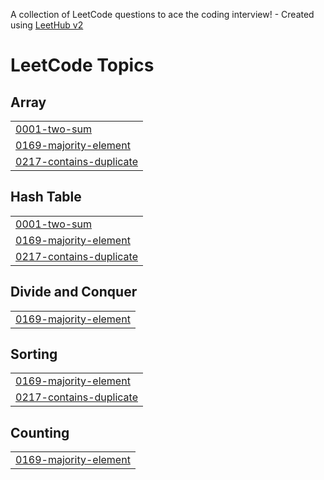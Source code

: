 A collection of LeetCode questions to ace the coding interview! - Created using [LeetHub v2](https://github.com/arunbhardwaj/LeetHub-2.0)
<!---LeetCode Topics Start-->
# LeetCode Topics
## Array
|  |
| ------- |
| [0001-two-sum](https://github.com/ShrutiPundir17/Simon-Says-Game/tree/master/0001-two-sum) |
| [0169-majority-element](https://github.com/ShrutiPundir17/Simon-Says-Game/tree/master/0169-majority-element) |
| [0217-contains-duplicate](https://github.com/ShrutiPundir17/Simon-Says-Game/tree/master/0217-contains-duplicate) |
## Hash Table
|  |
| ------- |
| [0001-two-sum](https://github.com/ShrutiPundir17/Simon-Says-Game/tree/master/0001-two-sum) |
| [0169-majority-element](https://github.com/ShrutiPundir17/Simon-Says-Game/tree/master/0169-majority-element) |
| [0217-contains-duplicate](https://github.com/ShrutiPundir17/Simon-Says-Game/tree/master/0217-contains-duplicate) |
## Divide and Conquer
|  |
| ------- |
| [0169-majority-element](https://github.com/ShrutiPundir17/Simon-Says-Game/tree/master/0169-majority-element) |
## Sorting
|  |
| ------- |
| [0169-majority-element](https://github.com/ShrutiPundir17/Simon-Says-Game/tree/master/0169-majority-element) |
| [0217-contains-duplicate](https://github.com/ShrutiPundir17/Simon-Says-Game/tree/master/0217-contains-duplicate) |
## Counting
|  |
| ------- |
| [0169-majority-element](https://github.com/ShrutiPundir17/Simon-Says-Game/tree/master/0169-majority-element) |
<!---LeetCode Topics End-->